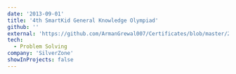 ```yaml
---
date: '2013-09-01'
title: '4th SmartKid General Knowledge Olympiad'
github: ''
external: 'https://github.com/ArmanGrewal007/Certificates/blob/master/2013_09_01_GK_Olympiad.pdf'
tech:
  - Problem Solving
company: 'SilverZone'
showInProjects: false
---
```



